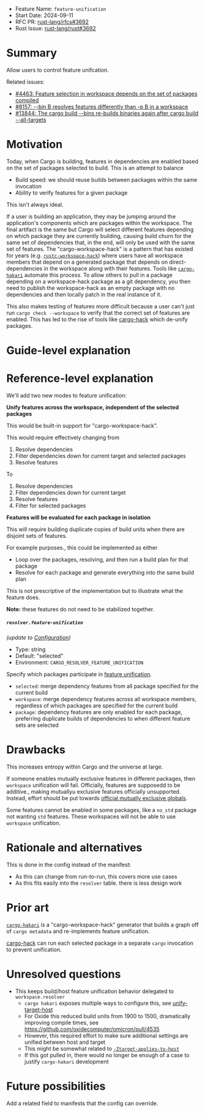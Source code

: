 - Feature Name: `feature-unification`
- Start Date: 2024-09-11
- RFC PR: [rust-lang/rfcs#3692](https://github.com/rust-lang/rfcs/pull/3692)
- Rust Issue: [rust-lang/rust#3692](https://github.com/rust-lang/rust/issues/3692)

# Summary
[summary]: #summary

Allow users to control feature unifcation.

Related issues:
- [#4463: Feature selection in workspace depends on the set of packages compiled](https://github.com/rust-lang/cargo/issues/4463)
- [#8157: --bin B resolves features differently than -p B in a workspace](https://github.com/rust-lang/cargo/issues/8157)
- [#13844: The cargo build --bins re-builds binaries again after cargo build --all-targets](https://github.com/rust-lang/cargo/issues/13844)

# Motivation
[motivation]: #motivation

Today, when Cargo is building, features in dependencies are enabled based on the set of packages selected to build.
This is an attempt to balance
- Build speed: we should reuse builds between packages within the same invocation
- Ability to verify features for a given package

This isn't always ideal.

If a user is building an application, they may be jumping around the application's components which are packages within the workspace.
The final artifact is the same but Cargo will select different features depending on which package they are currently building,
causing build churn for the same set of dependencies that, in the end, will only be used with the same set of features.
The "cargo-workspace-hack" is a pattern that has existed for years
(e.g. [`rustc-workspace-hack`](https://crates.io/crates/rustc-workspace-hack))
where users have all workspace members that depend on a generated package that depends on direct-dependencies in the workspace along with their features.
Tools like [`cargo-hakari`](https://crates.io/crates/cargo-hakari) automate this process.
To allow others to pull in a package depending on a workspace-hack package as a git dependency, you then need to publish the workspace-hack as an empty package with no dependencies
and then locally patch in the real instance of it.

This also makes testing of features more difficult because a user can't just run `cargo check --workspace` to verify that the correct set of features are enabled.
This has led to the rise of tools like [cargo-hack](https://crates.io/crates/cargo-hack) which de-unify packages.

# Guide-level explanation
[guide-level-explanation]: #guide-level-explanation


# Reference-level explanation
[reference-level-explanation]: #reference-level-explanation

We'll add two new modes to feature unification:

**Unify features across the workspace, independent of the selected packages**

This would be built-in support for "cargo-workspace-hack".

This would require effectively changing from
1. Resolve dependencies
2. Filter dependencies down for current target and selected packages
3. Resolve features

To
1. Resolve dependencies
2. Filter dependencies down for current target
3. Resolve features
4. Filter for selected packages

**Features will be evaluated for each package in isolation**

This will require building duplicate copies of build units when there are disjoint sets of features.

For example purposes., this could be implemented as either
- Loop over the packages, resolving, and then run a build plan for that package
- Resolve for each package and generate everything into the same build plan

This is not prescriptive of the implementation but to illustrate what the feature does.

**Note:** these features do not need to be stabilized together.

##### `resolver.feature-unification`

*(update to [Configuration](https://doc.rust-lang.org/cargo/reference/config.html))*

* Type: string
* Default: "selected"
* Environment: `CARGO_RESOLVER_FEATURE_UNIFICATION`

Specify which packages participate in [feature unification](https://doc.rust-lang.org/cargo/reference/features.html#feature-unification).

* `selected`: merge dependency features from all package specified for the current build
* `workspace`: merge dependency features across all workspace members, regardless of which packages are specified for the current build
* `package`: dependency features are only enabled for each package, preferring duplicate builds of dependencies to when different feature sets are selected

# Drawbacks
[drawbacks]: #drawbacks

This increases entropy within Cargo and the universe at large.

If someone enables mutually exclusive features in different packages, then `workspace` unification will fail.
Officially, features are supposedd to be additive., making mutuallyu exclusive features officially unsupported.
Instead, effort should be put towards [official mutually exclusive globals](https://internals.rust-lang.org/t/pre-rfc-mutually-excusive-global-features/19618).

Some features cannot be enabled in some packages, like a `no_std` package not wanting `std` features.
These workspaces will not be able to use `workspace` unification.

# Rationale and alternatives
[rationale-and-alternatives]: #rationale-and-alternatives

This is done in the config instead of the manifest:
- As this can change from run-to-run, this covers more use cases
- As this fits easily into the `resolver` table. there is less design work

# Prior art
[prior-art]: #prior-art

[`cargo-hakari`](https://crates.io/crates/cargo-hakari) is a "cargo-workspace-hack" generator that builds a graph off of `cargo metadata` and re-implements feature unification.

[cargo-hack](https://crates.io/crates/cargo-hack) can run each selected package in a separate `cargo` invocation to prevent unification.

# Unresolved questions
[unresolved-questions]: #unresolved-questions

- This keeps build/host feature unification behavior delegated to `workspace.resolver`
  - `cargo hakari` exposes multiple ways to configure this, see [unify-target-host](https://docs.rs/cargo-hakari/latest/cargo_hakari/config/index.html#unify-target-host)
  - For Oxide this reduced build units from 1900 to 1500, dramatically improving compile times, see https://github.com/oxidecomputer/omicron/pull/4535
  - However, this required effort to make sure additional settings are unified between host and target
  - This might be somewhat related to [`-Ztarget-applies-to-host`](https://doc.rust-lang.org/nightly/cargo/reference/unstable.html#target-applies-to-host)
  - If this got pulled in, there would no longer be enough of a case to justify `cargo-hakari` development

# Future possibilities
[future-possibilities]: #future-possibilities

Add a related field to manifests that the config can override.
